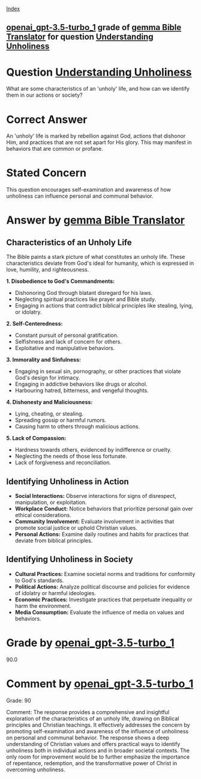 
[Index](../../../../index.md)
## [openai_gpt-3.5-turbo_1](../../../grading_models/openai_gpt-3.5-turbo_1.md) grade of [gemma Bible Translator](../../../answering_models/gemma_Bible_Translator.md) for question [Understanding Unholiness](../../../questions/Understanding_Unholiness.md)

# Question [Understanding Unholiness](../../../questions/Understanding_Unholiness.md)
What are some characteristics of an 'unholy' life, and how can we identify them in our actions or society?

# Correct Answer
An 'unholy' life is marked by rebellion against God, actions that dishonor Him, and practices that are not set apart for His glory. This may manifest in behaviors that are common or profane.

# Stated Concern
This question encourages self-examination and awareness of how unholiness can influence personal and communal behavior.

# Answer by [gemma Bible Translator](../../../answering_models/gemma_Bible_Translator.md)
## Characteristics of an Unholy Life

The Bible paints a stark picture of what constitutes an unholy life. These characteristics deviate from God's ideal for humanity, which is expressed in love, humility, and righteousness. 

**1. Disobedience to God's Commandments:**

* Dishonoring God through blatant disregard for his laws.
* Neglecting spiritual practices like prayer and Bible study.
* Engaging in actions that contradict biblical principles like stealing, lying, or idolatry.


**2. Self-Centeredness:**

* Constant pursuit of personal gratification.
* Selfishness and lack of concern for others.
* Exploitative and manipulative behaviors.


**3. Immorality and Sinfulness:**

* Engaging in sexual sin, pornography, or other practices that violate God's design for intimacy.
* Engaging in addictive behaviors like drugs or alcohol.
* Harbouring hatred, bitterness, and vengeful thoughts.


**4. Dishonesty and Maliciousness:**

* Lying, cheating, or stealing.
* Spreading gossip or harmful rumors.
* Causing harm to others through malicious actions.


**5. Lack of Compassion:**

* Hardness towards others, evidenced by indifference or cruelty.
* Neglecting the needs of those less fortunate.
* Lack of forgiveness and reconciliation.


## Identifying Unholiness in Action

* **Social Interactions:** Observe interactions for signs of disrespect, manipulation, or exploitation.
* **Workplace Conduct:** Notice behaviors that prioritize personal gain over ethical considerations.
* **Community Involvement:** Evaluate involvement in activities that promote social justice or uphold Christian values.
* **Personal Actions:** Examine daily routines and habits for practices that deviate from biblical principles.


## Identifying Unholiness in Society

* **Cultural Practices:** Examine societal norms and traditions for conformity to God's standards.
* **Political Actions:** Analyze political discourse and policies for evidence of idolatry or harmful ideologies.
* **Economic Practices:** Investigate practices that perpetuate inequality or harm the environment.
* **Media Consumption:** Evaluate the influence of media on values and behaviors.

# Grade by [openai_gpt-3.5-turbo_1](../../../grading_models/openai_gpt-3.5-turbo_1.md)
90.0

# Comment by [openai_gpt-3.5-turbo_1](../../../grading_models/openai_gpt-3.5-turbo_1.md)
Grade: 90

Comment: The response provides a comprehensive and insightful exploration of the characteristics of an unholy life, drawing on Biblical principles and Christian teachings. It effectively addresses the concern by promoting self-examination and awareness of the influence of unholiness on personal and communal behavior. The response shows a deep understanding of Christian values and offers practical ways to identify unholiness both in individual actions and in broader societal contexts. The only room for improvement would be to further emphasize the importance of repentance, redemption, and the transformative power of Christ in overcoming unholiness.
